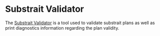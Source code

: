 # Substrait Validator

The [Substrait Validator](https://github.com/substrait-io/substrait-validator) is a tool 
used to validate substrait plans as well as print diagnostics information regarding the plan validity.
